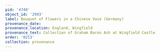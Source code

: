 ```yaml
---
pid: '4740'
object_id: '2993'
label: Bouquet of Flowers in a Chinese Vase (Germany)
provenance_date:
provenance_location: England, Wingfield
provenance_text: Collection of Graham Baron Ash at Wingfield Castle
order: '0213'
collection: provenance
---
```

